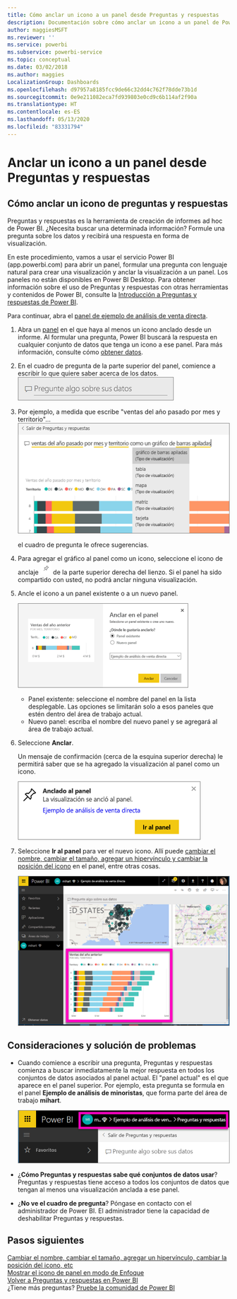```yaml
---
title: Cómo anclar un icono a un panel desde Preguntas y respuestas
description: Documentación sobre cómo anclar un icono a un panel de Power BI desde el cuadro de preguntas de Preguntas y respuestas.
author: maggiesMSFT
ms.reviewer: ''
ms.service: powerbi
ms.subservice: powerbi-service
ms.topic: conceptual
ms.date: 03/02/2018
ms.author: maggies
LocalizationGroup: Dashboards
ms.openlocfilehash: d97957a8185fcc9de66c32dd4c762f78dde73b1d
ms.sourcegitcommit: 0e9e211082eca7fd939803e0cd9c6b114af2f90a
ms.translationtype: HT
ms.contentlocale: es-ES
ms.lasthandoff: 05/13/2020
ms.locfileid: "83331794"
---
```

# <a name="pin-a-tile-to-a-dashboard-from-qa"></a>Anclar un icono a un panel desde Preguntas y respuestas
## <a name="how-to-pin-a-tile-from-qa"></a>Cómo anclar un icono de preguntas y respuestas
Preguntas y respuestas es la herramienta de creación de informes ad hoc de Power BI. ¿Necesita buscar una determinada información? Formule una pregunta sobre los datos y recibirá una respuesta en forma de visualización.

En este procedimiento, vamos a usar el servicio Power BI (app.powerbi.com) para abrir un panel, formular una pregunta con lenguaje natural para crear una visualización y anclar la visualización a un panel. Los paneles no están disponibles en Power BI Desktop. Para obtener información sobre el uso de Preguntas y respuestas con otras herramientas y contenidos de Power BI, consulte la [Introducción a Preguntas y respuestas de Power BI](../consumer/end-user-q-and-a.md). 

Para continuar, abra el [panel de ejemplo de análisis de venta directa](sample-retail-analysis.md).


1. Abra un [panel](../consumer/end-user-dashboards.md) en el que haya al menos un icono anclado desde un informe. Al formular una pregunta, Power BI buscará la respuesta en cualquier conjunto de datos que tenga un icono a ese panel.  Para más información, consulte cómo [obtener datos](../connect-data/service-get-data.md).
2. En el cuadro de pregunta de la parte superior del panel, comience a escribir lo que quiere saber acerca de los datos.  
   ![Cuadro de pregunta de Preguntas y respuestas](media/service-dashboard-pin-tile-from-q-and-a/power-bi-question-box.png)
3. Por ejemplo, a medida que escribe "ventas del año pasado por mes y territorio"...  
   ![Escritura de una pregunta](media/service-dashboard-pin-tile-from-q-and-a/power-bi-type-q-and-a.png)

   el cuadro de pregunta le ofrece sugerencias.
4. Para agregar el gráfico al panel como un icono, seleccione el icono de anclaje ![](media/service-dashboard-pin-tile-from-q-and-a/pbi_pintile.png) de la parte superior derecha del lienzo. Si el panel ha sido compartido con usted, no podrá anclar ninguna visualización.

5. Ancle el icono a un panel existente o a un nuevo panel.

   ![Cuadro de diálogo Anclar al panel](media/service-dashboard-pin-tile-from-q-and-a/power-bi-pin-to-dashboard.png)

   * Panel existente: seleccione el nombre del panel en la lista desplegable. Las opciones se limitarán solo a esos paneles que estén dentro del área de trabajo actual.
   * Nuevo panel: escriba el nombre del nuevo panel y se agregará al área de trabajo actual.

6. Seleccione **Anclar**.

   Un mensaje de confirmación (cerca de la esquina superior derecha) le permitirá saber que se ha agregado la visualización al panel como un icono.  

   ![Anclado al panel](media/service-dashboard-pin-tile-from-q-and-a/power-bi-pin.png)
7. Seleccione **Ir al panel** para ver el nuevo icono. Allí puede [cambiar el nombre, cambiar el tamaño, agregar un hipervínculo y cambiar la posición del icono](service-dashboard-edit-tile.md) en el panel, entre otras cosas.

   ![Panel con iconos](media/service-dashboard-pin-tile-from-q-and-a/power-bi-pinned.png)

## <a name="considerations-and-troubleshooting"></a>Consideraciones y solución de problemas
* Cuando comience a escribir una pregunta, Preguntas y respuestas comienza a buscar inmediatamente la mejor respuesta en todos los conjuntos de datos asociados al panel actual.  El "panel actual" es el que aparece en el panel superior. Por ejemplo, esta pregunta se formula en el panel **Ejemplo de análisis de minoristas**, que forma parte del área de trabajo **mihart**.

  ![Rutas de navegación](media/service-dashboard-pin-tile-from-q-and-a/power-bi-navbar.png)
* ¿**Cómo Preguntas y respuestas sabe qué conjuntos de datos usar**?  Preguntas y respuestas tiene acceso a todos los conjuntos de datos que tengan al menos una visualización anclada a ese panel.

* ¿**No ve el cuadro de pregunta**? Póngase en contacto con el administrador de Power BI. El administrador tiene la capacidad de deshabilitar Preguntas y respuestas.


## <a name="next-steps"></a>Pasos siguientes
[Cambiar el nombre, cambiar el tamaño, agregar un hipervínculo, cambiar la posición del icono, etc](service-dashboard-edit-tile.md)    
[Mostrar el icono de panel en modo de Enfoque](../consumer/end-user-focus.md)     
[Volver a Preguntas y respuestas en Power BI](../consumer/end-user-q-and-a.md)  
¿Tiene más preguntas? [Pruebe la comunidad de Power BI](https://community.powerbi.com/)
